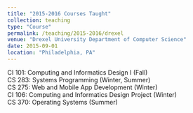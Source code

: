 ```yaml
---
title: "2015-2016 Courses Taught"
collection: teaching
type: "Course"
permalink: /teaching/2015-2016/drexel
venue: "Drexel University Department of Computer Science"
date: 2015-09-01
location: "Philadelphia, PA"
---
```


CI 101: Computing and Informatics Design I (Fall)  
CS 283: Systems Programming (Winter, Summer)  
CS 275: Web and Mobile App Development (Winter)  
CI 106: Computing and Informatics Design Project (Winter)  
CS 370: Operating Systems (Summer)  